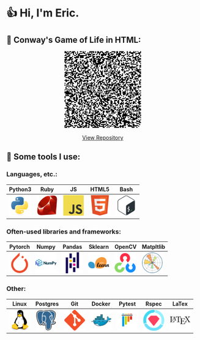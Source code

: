 
<h1 align="left">👍 Hi, I'm Eric.</h1>
<h2 align="left">🐙 Conway's Game of Life in HTML:</h2>
<p align="center">
  <a href="https://ericodle.github.io/conway-gol/">
    <img src="https://github.com/ericodle/conway-gol/blob/main/conway-gol.gif" alt="Conway's Game of Life Animation" width="200" height="200" />
  </a>
</p>
<p align="center">
  <a href="https://ericodle.github.io/conway-gol/">View Repository</a>
</p>

<h2 align="left">  🔧 Some tools I use:</h2>

### Languages, etc.:
| Python3 | Ruby | JS | HTML5 | Bash |
|----------|----------|----------|----------|----------|
|  <img src="https://github.com/devicons/devicon/blob/master/icons/python/python-original.svg" title="Python"  alt="Python" width="55" height="55"/> |  <img src="https://github.com/devicons/devicon/blob/master/icons/ruby/ruby-original.svg" title="Ruby"  alt="Ruby" width="55" height="55"/> |  <img src="https://github.com/devicons/devicon/blob/master/icons/javascript/javascript-original.svg" title="JavaScript" alt="JavaScript" width="55" height="55"/> |  <img src="https://github.com/devicons/devicon/blob/master/icons/html5/html5-original.svg" title="html5" alt="html5" width="55" height="55"/> | <img src="https://github.com/devicons/devicon/blob/master/icons/bash/bash-original.svg" title="bash" alt="bash" width="55" height="55"/> | 

  

### Often-used libraries and frameworks:

| Pytorch | Numpy | Pandas | Sklearn | OpenCV | Matpltlib |
|----------|----------|----------|----------|----------|----------|
|  <img src="https://github.com/devicons/devicon/blob/master/icons/pytorch/pytorch-original.svg" title="Pytorch"  alt="Pytorch" width="55" height="55"/>|  <img src="https://github.com/devicons/devicon/blob/master/icons/numpy/numpy-original-wordmark.svg" title="Numpy" alt="Numpy" width="55" height="55"/>|  <img src="https://github.com/devicons/devicon/blob/master/icons/pandas/pandas-original.svg" title="Pandas" alt="Pandas" width="55" height="55"/>|  <img src="https://github.com/devicons/devicon/blob/master/icons/scikitlearn/scikitlearn-original.svg" title="sklearn" alt="sklearn" width="55" height="55"/>| <img src="https://github.com/devicons/devicon/blob/master/icons/opencv/opencv-original.svg" title="mpl" alt="mpl" width="55" height="55"/>| <img src="https://github.com/devicons/devicon/blob/master/icons/matplotlib/matplotlib-original.svg" title="plotly" alt="pltly" width="55" height="55"/> | 


  
### Other:

| Linux | Postgres | Git | Docker | Pytest | Rspec | LaTex |
|----------|----------|----------|----------|----------|----------|----------|
|<img src="https://github.com/devicons/devicon/blob/master/icons/linux/linux-original.svg" title="linux" alt="linux" width="55" height="55"/> |<img src="https://github.com/devicons/devicon/blob/master/icons/postgresql/postgresql-original.svg" title="pg" alt="pg" width="55" height="55"/>|<img src="https://github.com/devicons/devicon/blob/master/icons/git/git-original.svg" title="Git" alt="Git" width="55" height="55"/>|<img src="https://github.com/devicons/devicon/blob/master/icons/docker/docker-original.svg" title="Docker" alt="Docker" width="55" height="55"/>|<img src="https://github.com/devicons/devicon/blob/master/icons/pytest/pytest-original.svg" title="pytest" alt="pytest" width="55" height="55"/>|  <img src="https://github.com/devicons/devicon/blob/master/icons/rspec/rspec-original.svg" title="rspec" alt="rspec" width="55" height="55"/>|  <img src="https://github.com/devicons/devicon/blob/master/icons/latex/latex-original.svg" title="latex" alt="latex" width="55" height="55"/>| 
